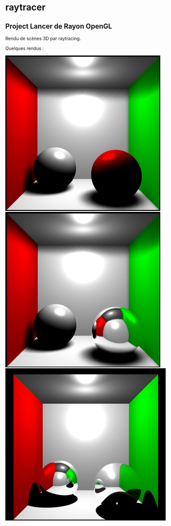 # raytracer
## Project Lancer de Rayon OpenGL
Rendu de scènes 3D par raytracing.

Quelques rendus :

![alt text](https://github.com/nicolas-lcn/raytracer/blob/main/HAI719I_Raytracer/rendus/base-cornell-softshadow.png)
![alt text](https://github.com/nicolas-lcn/raytracer/blob/main/HAI719I_Raytracer/rendus/base-cornell-mirrored.png)
![alt text](https://github.com/nicolas-lcn/raytracer/blob/main/HAI719I_Raytracer/rendus/base-cornell-transparent.png)
